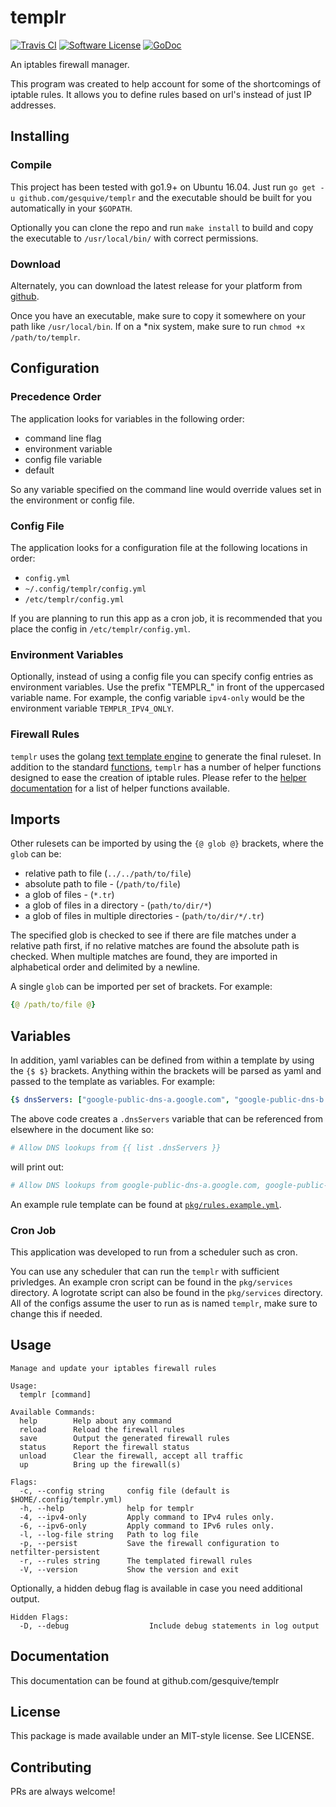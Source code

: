 # templr
[![Travis CI](https://img.shields.io/travis/gesquive/templr/master.svg?style=flat-square)](https://travis-ci.org/gesquive/templr)
[![Software License](https://img.shields.io/badge/License-MIT-orange.svg?style=flat-square)](https://github.com/gesquive/templr/blob/master/LICENSE)
[![GoDoc](https://img.shields.io/badge/godoc-reference-blue.svg?style=flat-square)](https://godoc.org/github.com/gesquive/templr)

An iptables firewall manager.

This program was created to help account for some of the shortcomings of iptable rules. It allows you to define rules based on url's instead of just IP addresses.

## Installing

### Compile
This project has been tested with go1.9+ on Ubuntu 16.04. Just run `go get -u github.com/gesquive/templr` and the executable should be built for you automatically in your `$GOPATH`.

Optionally you can clone the repo and run `make install` to build and copy the executable to `/usr/local/bin/` with correct permissions.

### Download
Alternately, you can download the latest release for your platform from [github](https://github.com/gesquive/templr/releases/latest).

Once you have an executable, make sure to copy it somewhere on your path like `/usr/local/bin`.
If on a \*nix system, make sure to run `chmod +x /path/to/templr`.

## Configuration

### Precedence Order
The application looks for variables in the following order:
 - command line flag
 - environment variable
 - config file variable
 - default

So any variable specified on the command line would override values set in the environment or config file.

### Config File
The application looks for a configuration file at the following locations in order:
 - `config.yml`
 - `~/.config/templr/config.yml`
 - `/etc/templr/config.yml`

If you are planning to run this app as a cron job, it is recommended that you place the config in `/etc/templr/config.yml`.

### Environment Variables
Optionally, instead of using a config file you can specify config entries as environment variables. Use the prefix "TEMPLR_" in front of the uppercased variable name. For example, the config variable `ipv4-only` would be the environment variable `TEMPLR_IPV4_ONLY`.

### Firewall Rules
`templr` uses the golang [text template engine](https://golang.org/pkg/text/template/) to generate the final ruleset. In addition to the standard [functions](https://golang.org/pkg/text/template/#hdr-Functions), `templr` has a number of helper functions designed to ease the creation of iptable rules. Please refer to the [helper documentation](https://gesquive.github.io/templr/) for a list of helper functions available.

## Imports
Other rulesets can be imported by using the `{@ glob @}` brackets, where the `glob` can be:

 - relative path to file (`../../path/to/file`)
 - absolute path to file - (`/path/to/file`)
 - a glob of files - (`*.tr`)
 - a glob of files in a directory - (`path/to/dir/*`)
 - a glob of files in multiple directories - (`path/to/dir/*/.tr`)

The specified glob is checked to see if there are file matches under a relative path first, if no relative matches are found the absolute path is checked. When multiple matches are found, they are imported in alphabetical order and delimited by a newline.

A single `glob` can be imported per set of brackets. For example:
```yaml
{@ /path/to/file @}
```

## Variables
In addition, yaml variables can be defined from within a template by using the `{$ $}` brackets. Anything within the brackets will be parsed as yaml and passed to the template as variables. For example:
```yaml
{$ dnsServers: ["google-public-dns-a.google.com", "google-public-dns-b.google.com"] $}
```
The above code creates a `.dnsServers` variable that can be referenced from elsewhere in the document like so:
```yaml
# Allow DNS lookups from {{ list .dnsServers }}
```
will print out:
```yaml
# Allow DNS lookups from google-public-dns-a.google.com, google-public-dns-b.google.com
```

An example rule template can be found at [`pkg/rules.example.yml`](https://github.com/gesquive/templr/blob/master/pkg/rules.example.yml).

### Cron Job
This application was developed to run from a scheduler such as cron.

You can use any scheduler that can run the `templr` with sufficient privledges. An example cron script can be found in the `pkg/services` directory. A logrotate script can also be found in the `pkg/services` directory. All of the configs assume the user to run as is named `templr`, make sure to change this if needed.

## Usage

```console
Manage and update your iptables firewall rules

Usage:
  templr [command]

Available Commands:
  help        Help about any command
  reload      Reload the firewall rules
  save        Output the generated firewall rules
  status      Report the firewall status
  unload      Clear the firewall, accept all traffic
  up          Bring up the firewall(s)

Flags:
  -c, --config string     config file (default is $HOME/.config/templr.yml)
  -h, --help              help for templr
  -4, --ipv4-only         Apply command to IPv4 rules only.
  -6, --ipv6-only         Apply command to IPv6 rules only.
  -l, --log-file string   Path to log file
  -p, --persist           Save the firewall configuration to netfilter-persistent
  -r, --rules string      The templated firewall rules
  -V, --version           Show the version and exit
```

Optionally, a hidden debug flag is available in case you need additional output.
```console
Hidden Flags:
  -D, --debug                  Include debug statements in log output
```

## Documentation

This documentation can be found at github.com/gesquive/templr

## License

This package is made available under an MIT-style license. See LICENSE.

## Contributing

PRs are always welcome!
